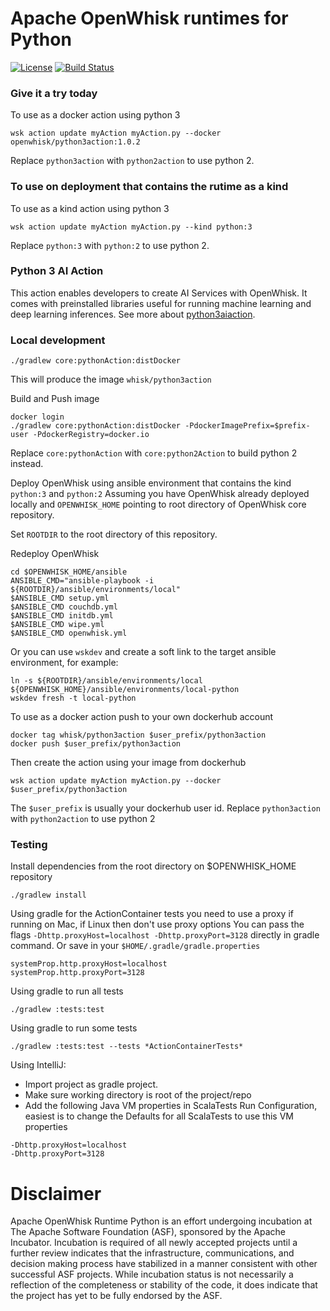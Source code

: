 <!--
#
# Licensed to the Apache Software Foundation (ASF) under one or more
# contributor license agreements.  See the NOTICE file distributed with
# this work for additional information regarding copyright ownership.
# The ASF licenses this file to You under the Apache License, Version 2.0
# (the "License"); you may not use this file except in compliance with
# the License.  You may obtain a copy of the License at
#
#     http://www.apache.org/licenses/LICENSE-2.0
#
# Unless required by applicable law or agreed to in writing, software
# distributed under the License is distributed on an "AS IS" BASIS,
# WITHOUT WARRANTIES OR CONDITIONS OF ANY KIND, either express or implied.
# See the License for the specific language governing permissions and
# limitations under the License.
#
-->

# Apache OpenWhisk runtimes for Python
[![License](https://img.shields.io/badge/license-Apache--2.0-blue.svg)](http://www.apache.org/licenses/LICENSE-2.0)
[![Build Status](https://travis-ci.org/apache/incubator-openwhisk-runtime-python.svg?branch=master)](https://travis-ci.org/apache/incubator-openwhisk-runtime-python)


### Give it a try today
To use as a docker action using python 3
```
wsk action update myAction myAction.py --docker openwhisk/python3action:1.0.2
```
Replace `python3action` with `python2action` to use python 2.


### To use on deployment that contains the rutime as a kind
To use as a kind action using python 3
```
wsk action update myAction myAction.py --kind python:3
```
Replace `python:3` with `python:2` to use python 2.


### Python 3 AI Action
This action enables developers to create AI Services with OpenWhisk. It comes with preinstalled libraries useful for running machine learning and deep learning inferences. See more about [python3aiaction](./core/python3AiAction).

### Local development
```
./gradlew core:pythonAction:distDocker
```
This will produce the image `whisk/python3action`

Build and Push image
```
docker login
./gradlew core:pythonAction:distDocker -PdockerImagePrefix=$prefix-user -PdockerRegistry=docker.io
```
Replace `core:pythonAction` with `core:python2Action` to build python 2 instead.

Deploy OpenWhisk using ansible environment that contains the kind `python:3` and `python:2`
Assuming you have OpenWhisk already deployed locally and `OPENWHISK_HOME` pointing to root directory of OpenWhisk core repository.

Set `ROOTDIR` to the root directory of this repository.

Redeploy OpenWhisk
```
cd $OPENWHISK_HOME/ansible
ANSIBLE_CMD="ansible-playbook -i ${ROOTDIR}/ansible/environments/local"
$ANSIBLE_CMD setup.yml
$ANSIBLE_CMD couchdb.yml
$ANSIBLE_CMD initdb.yml
$ANSIBLE_CMD wipe.yml
$ANSIBLE_CMD openwhisk.yml
```

Or you can use `wskdev` and create a soft link to the target ansible environment, for example:
```
ln -s ${ROOTDIR}/ansible/environments/local ${OPENWHISK_HOME}/ansible/environments/local-python
wskdev fresh -t local-python
```

To use as a docker action push to your own dockerhub account
```
docker tag whisk/python3action $user_prefix/python3action
docker push $user_prefix/python3action
```
Then create the action using your image from dockerhub
```
wsk action update myAction myAction.py --docker $user_prefix/python3action
```
The `$user_prefix` is usually your dockerhub user id.
Replace `python3action` with `python2action` to use python 2

### Testing
Install dependencies from the root directory on $OPENWHISK_HOME repository
```
./gradlew install
```

Using gradle for the ActionContainer tests you need to use a proxy if running on Mac, if Linux then don't use proxy options
You can pass the flags `-Dhttp.proxyHost=localhost -Dhttp.proxyPort=3128` directly in gradle command.
Or save in your `$HOME/.gradle/gradle.properties`
```
systemProp.http.proxyHost=localhost
systemProp.http.proxyPort=3128
```
Using gradle to run all tests
```
./gradlew :tests:test
```
Using gradle to run some tests
```
./gradlew :tests:test --tests *ActionContainerTests*
```
Using IntelliJ:
- Import project as gradle project.
- Make sure working directory is root of the project/repo
- Add the following Java VM properties in ScalaTests Run Configuration, easiest is to change the Defaults for all ScalaTests to use this VM properties
```
-Dhttp.proxyHost=localhost
-Dhttp.proxyPort=3128
```

# Disclaimer

Apache OpenWhisk Runtime Python is an effort undergoing incubation at The Apache Software Foundation (ASF), sponsored by the Apache Incubator. Incubation is required of all newly accepted projects until a further review indicates that the infrastructure, communications, and decision making process have stabilized in a manner consistent with other successful ASF projects. While incubation status is not necessarily a reflection of the completeness or stability of the code, it does indicate that the project has yet to be fully endorsed by the ASF.
